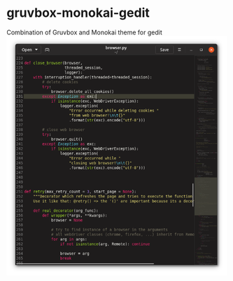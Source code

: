 # gruvbox-monokai-gedit
Combination of Gruvbox and Monokai theme for gedit
![Screenshot](screenshot.png)
